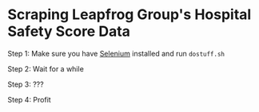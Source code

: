 Scraping Leapfrog Group's Hospital Safety Score Data
=====================

Step 1: Make sure you have [Selenium](http://selenium-python.readthedocs.org/en/latest/) installed and run `dostuff.sh`

Step 2: Wait for a while

Step 3: ???

Step 4: Profit
